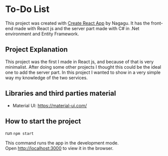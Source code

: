# To-Do List

This project was created with [Create React App](https://github.com/facebook/create-react-app) by Nagagu.
It has the front-end made with React js and the server part made with C# in .Net environment and Entity Framework.

## Project Explanation

This project was the first I made in React js, and because of that is very minimalist.
After doing some other projects I thought this could be the ideal one to add the server part.
In this project I wanted to show in a very simple way my knowledge of the two services.

## Libraries and third parties material

- Material UI: https://material-ui.com/

## How to start the project

run `npm start`

This command runs the app in the development mode.\
Open [http://localhost:3000](http://localhost:3000) to view it in the browser.
